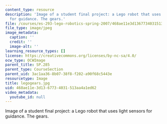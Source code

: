 ```yaml
---
content_type: resource
description: 'Image of a student final project: a Lego robot that uses light sensors
  for guidance. The gears.'
file: /courses/es-293-lego-robotics-spring-2007/468ae11e3d1367734031513aa4a1ed62_legogears.jpg
file_type: image/jpeg
image_metadata:
  caption: ''
  credit: ''
  image-alt: ''
learning_resource_types: []
license: https://creativecommons.org/licenses/by-nc-sa/4.0/
ocw_type: OCWImage
parent_title: SP.285
parent_type: CourseSection
parent_uid: 3ac1aa36-8b07-38f8-f202-a90f68c5443e
resourcetype: Image
title: legogears.jpg
uid: 468ae11e-3d13-6773-4031-513aa4a1ed62
video_metadata:
  youtube_id: null
---
```

Image of a student final project: a Lego robot that uses light sensors for guidance. The gears.